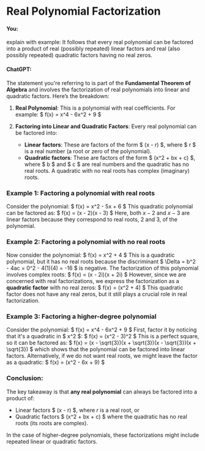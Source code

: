 # Real Polynomial Factorization

#### You:
explain with example:
It follows that every real polynomial can be factored into a product of real (possibly repeated) linear factors and real (also possibly repeated) quadratic factors having no real zeros.

#### ChatGPT:
The statement you're referring to is part of the **Fundamental Theorem of Algebra** and involves the factorization of real polynomials into linear and quadratic factors. Here’s the breakdown:

1. **Real Polynomial**: This is a polynomial with real coefficients. For example:
   $
   f(x) = x^4 - 6x^2 + 9
   $

2. **Factoring into Linear and Quadratic Factors**:
   Every real polynomial can be factored into:
   - **Linear factors**: These are factors of the form $ (x - r) $, where $ r $ is a real number (a root or zero of the polynomial).
   - **Quadratic factors**: These are factors of the form $ (x^2 + bx + c) $, where $ b $ and $ c $ are real numbers and the quadratic has no real roots. A quadratic with no real roots has complex (imaginary) roots.

### Example 1: **Factoring a polynomial with real roots**

Consider the polynomial:
$
f(x) = x^2 - 5x + 6
$
This quadratic polynomial can be factored as:
$
f(x) = (x - 2)(x - 3)
$
Here, both $x - 2$ and $x - 3$ are linear factors because they correspond to real roots, 2 and 3, of the polynomial.

### Example 2: **Factoring a polynomial with no real roots**
Now consider the polynomial:
$
f(x) = x^2 + 4
$
This is a quadratic polynomial, but it has no real roots because the discriminant $ \Delta = b^2 - 4ac = 0^2 - 4(1)(4) = -16 $ is negative. The factorization of this polynomial involves complex roots:
$
f(x) = (x - 2i)(x + 2i)
$
However, since we are concerned with real factorizations, we express the factorization as a **quadratic factor** with no real zeros:
$
f(x) = (x^2 + 4)
$
This quadratic factor does not have any real zeros, but it still plays a crucial role in real factorization.

### Example 3: **Factoring a higher-degree polynomial**
Consider the polynomial:
$
f(x) = x^4 - 6x^2 + 9
$
First, factor it by noticing that it's a quadratic in $ x^2 $:
$
f(x) = (x^2 - 3)^2
$
This is a perfect square, so it can be factored as:
$
f(x) = (x - \sqrt{3})(x + \sqrt{3})(x - \sqrt{3})(x + \sqrt{3})
$
which shows that the polynomial can be factored into linear factors. Alternatively, if we do not want real roots, we might leave the factor as a quadratic:
$
f(x) = (x^2 - 6x + 9)
$

### Conclusion:

The key takeaway is that **any real polynomial** can always be factored into a product of:

- Linear factors $ (x - r) $, where $r$ is a real root, or
- Quadratic factors $ (x^2 + bx + c) $ where the quadratic has no real roots (its roots are complex).

In the case of higher-degree polynomials, these factorizations might include repeated linear or quadratic factors.
